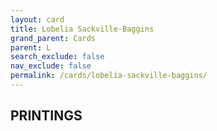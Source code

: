 ```yaml
---
layout: card
title: Lobelia Sackville-Baggins
grand_parent: Cards
parent: L
search_exclude: false
nav_exclude: false
permalink: /cards/lobelia-sackville-baggins/
---
```


## PRINTINGS

